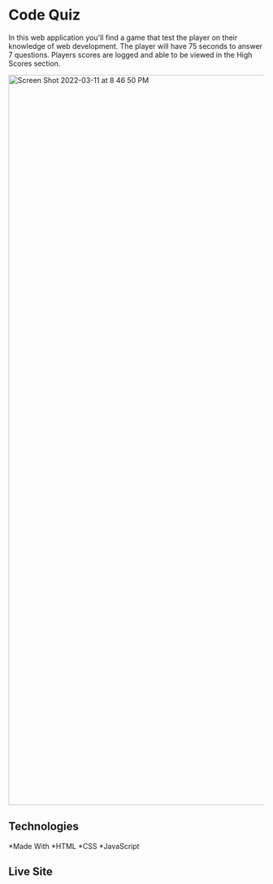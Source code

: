 # Code Quiz

In this web application you'll find a game that test the player on their knowledge of web development.
The player will have 75 seconds to answer 7 questions.
Players scores are logged and able to be viewed in the High Scores section.

<img width="1437" alt="Screen Shot 2022-03-11 at 8 46 50 PM" src="https://user-images.githubusercontent.com/94155400/158001074-554f0839-555f-4b7c-b0e7-455780458abe.png">

## Technologies

*Made With
  *HTML
  *CSS
  *JavaScript

## Live Site
